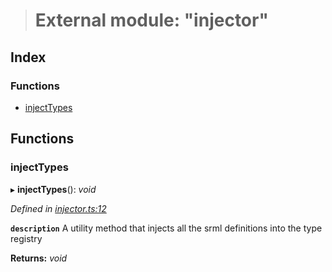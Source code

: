 > # External module: "injector"

## Index

### Functions

* [injectTypes](_injector_.md#injecttypes)

## Functions

###  injectTypes

▸ **injectTypes**(): *void*

*Defined in [injector.ts:12](https://github.com/polkadot-js/api/blob/f66b2d0/packages/types/src/injector.ts#L12)*

**`description`** A utility method that injects all the srml definitions into the type registry

**Returns:** *void*